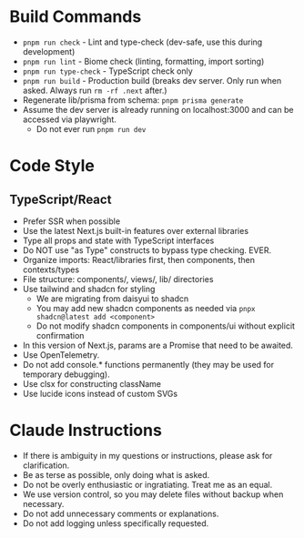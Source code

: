 # Build Commands
- `pnpm run check` - Lint and type-check (dev-safe, use this during development)
- `pnpm run lint` - Biome check (linting, formatting, import sorting)
- `pnpm run type-check` - TypeScript check only
- `pnpm run build` - Production build (breaks dev server. Only run when asked. Always run `rm -rf .next` after.)
- Regenerate lib/prisma from schema: `pnpm prisma generate`
- Assume the dev server is already running on localhost:3000 and can be accessed via playwright.
  - Do not ever run `pnpm run dev`

# Code Style

## TypeScript/React
- Prefer SSR when possible
- Use the latest Next.js built-in features over external libraries
- Type all props and state with TypeScript interfaces
- Do NOT use "as Type" constructs to bypass type checking. EVER.
- Organize imports: React/libraries first, then components, then contexts/types
- File structure: components/, views/, lib/ directories
- Use tailwind and shadcn for styling
  - We are migrating from daisyui to shadcn
  - You may add new shadcn components as needed via `pnpx shadcn@latest add <component>`
  - Do not modify shadcn components in components/ui without explicit confirmation
- In this version of Next.js, params are a Promise that need to be awaited.
- Use OpenTelemetry.
- Do not add console.* functions permanently (they may be used for temporary debugging).
- Use clsx for constructing className
- Use lucide icons instead of custom SVGs

# Claude Instructions
- If there is ambiguity in my questions or instructions, please ask for clarification.
- Be as terse as possible, only doing what is asked.
- Do not be overly enthusiastic or ingratiating. Treat me as an equal.
- We use version control, so you may delete files without backup when necessary.
- Do not add unnecessary comments or explanations.
- Do not add logging unless specifically requested.

